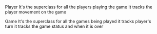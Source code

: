 Player
It's the superclass for all the players playing the game
It tracks the player movement on the game



Game
It's the superclass for all the games being played
it tracks player's turn
it tracks the game status and when it is over

